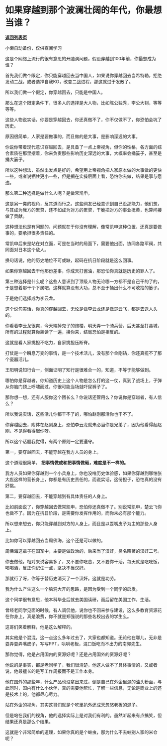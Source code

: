 # 如果穿越到那个波澜壮阔的年代，你最想当谁？

[**返回列表页**](/gzh/记忆承载3)

小懒自动备份，仅供查阅学习

这是个网络上流行的很有意思的开脑洞问题，假设穿越到100年前，你最想成为谁？

  

首先我们做个限定，你只能穿越回去当中国人，如果说你穿越回去当希特勒，拒绝发动二战，或者选择自我KO，改变二战进程，那这就过于发散了。  

  

所以我们做一个假定，你穿越回去，只能是中国人。  

  

那么在这个限定条件下，很多人的选择是大人物，比如陈公独秀，李公大钊，等等等等。  

  

这些人物说实话，你要是穿越回去，你还真做不了，你不仅做不了，你恐怕会坑了历史。

  

原因很简单，人家是要做事的，而且做的是大事，是影响深远的大事。

  

你说你带着现代意识穿越回去，是具备了一点上帝视角，但你的性格，各方面的综合素质在那里摆着，你来负责那些影响历史深远的大事，大概率会捅篓子，甚至是捅大篓子。

  

所以这种想法，虽然出发点是好的，希望用上帝视角把人家原本做的大事做的更快一些，或者说牺牲更小一些，但是搁在实操层面上看，恐怕你去做，结果是事与愿违。

  

那么第二种选择是做什么人呢？是做常凯申。

  

这是另一类的视角，反其道而行之。这些网友已经意识到自己没那能力，他们想，与其成为我方的累赘，还不如成为对方的累赘，干脆把对方的事业搅黄，也算间接做了贡献。

  

这种想法也是有问题的，问题就在于你没有理解，像常凯申这种位置，还真是要做事的，要承担很多责任的。

  

常凯申后来是站在对立面，可是在当时的局面下，需要他出面，协同各路军阀，共同面对日本这个敌人。

  

换句话说，他的历史地位不可或缺，起码在抗日阶段就是这么回事。

  

如果你穿越回去干他那份差事，你成天打酱油，那恐怕你真就是历史的罪人了。

  

第三种选择是什么呢？这些人意识到了顶级人物无论哪一方都不是自己干的了的，于是想着那干个下属吧，这样就算没有大功，总不至于捅出什么不可收拾的篓子。

  

于是他们选择成为李云龙。

  

这个说句实话，你真的穿越回去，无论是做李云龙还是做楚云飞，都是去送人头的。

  

你看着李云龙很爽，今天端掉鬼子的炮楼，明天弄一个骑兵营，后天甚至打县城，所有的过程就算你熟读了一遍，换你来，结局恐怕是相反的。

  

这就是看人家挑担不吃力，自家挑担压断脊。

  

打仗是一个瞬息万变的事情，是一个技术活儿，没有那个金刚钻，你还真揽不了那个瓷器活儿。

  

王阳明说知行合一，侧面证明了知行是很难合一的，知道，不等于能够做到。

  

哪怕你是穿越者，你知道历史上这个人物是怎么打的这一仗，真到了战场上，子弹从你脑门顶上呼啸而过，你很可能当场就吓尿裤子了。

  

那你想一想，还有人服你这个团长么？你说话还管用么？你说你是穿越者，有人信么？

  

所以我说实话，这些活儿你都干不了的，哪怕赵刚那活你也干不了。

  

你穿越回去，附体在赵刚身上，恐怕李云龙就未必当你是兄弟了，因为他看得起赵刚，不见得看得起你呀。

  

所以这个话题我觉得，有两个原则一定要遵守。

  

第一，要穿越回去，不能穿越在我方人员的身上。

  

这个道理很简单， **把事情做成和把事情做砸，难度是不一样的。**

  

我方人员如果你穿越到一个小兵身上，你也没啥历史体验感，如果你穿越到哪怕张大彪这样的营长身上，你都是有历史责任的，而说实话，这份担子，恐怕真的没有好挑。  

  

第二，要穿越回去，不能穿越到有具体责任的人身上。

  

比如前面说了，你穿越回去做常凯申，恐怕你还真做不了。别说常凯申，楚云飞你也做不了。因为在抗日阶段，是需要你发挥作用的，而你未必有那个能力。

  

所以想来想去，你只能穿越到对方的人身上，而且是以耍嘴皮子为主的那些人身上。  

  

比如你可以穿越回去当周佛海，这个还是可以做的。  

  

周佛海这辈子在国军中，主要是做政治的，后来当了汉奸，臭名昭著的汉奸二号。

  

你去做他，相对来说容易多了，又不要你吃苦，又不要你干活，每天就是吃吃饭，喝喝酒，反正你记住一点，坚决不当汉奸。  

  

那就行了呀，你等于替历史消灭了一个汉奸。这就是功劳。

  

我为什么产生这么一个脑洞大开的思路，是因为受到一个同学的启发。  

  

这个同学很有意思，他本科毕业后就去美国读研，而后留在美国工作，生活。

  

曾经老同学见面的时候，有人调侃他，说你也不回来参与建设，这么多教育资源花在你身上，真是浪费，你不就是郑强说的那些名校出去的学生么。  

  

这哥们笑着解释，他是这么解释的。

  

其实他是个混混，这一点这么多年过去了，大家也都知道。无论他在哪儿，无非是耍弄耍弄嘴皮子，写写PPT，哄哄老板，混口饭吃而不出力的南郭先生。

  

那你觉得，他是占用国内的资源好呢？还是占用国外的资源好呢？  

  

他说的是事实，都是老同学了，我们很清楚，他这人做不了具体事情的，又或者说，他最擅长的是写工作周报而不是工作本身。  

  

他在国外的那些年，什么产品也没拿出来过，倒是自己在外企里混的油头粉面，与此同时，国内有什么小伙伴，真的需要他帮忙，了解一些信息，无论是商业上的还是技术上的，他都尽心尽力。  

  

站在外企的视角，其实这哥们就是个吃里扒外还成天忽悠老板的混子。  

  

但是站在我们的视角，他的选择实际上是对我们有利的。虽然听起来有点搞笑，但结果还真是那么个结果。

  

这就是个非常简单的道理，如果你真的是个蛀虫，那为什么不去蛀别人家的米仓呢？

